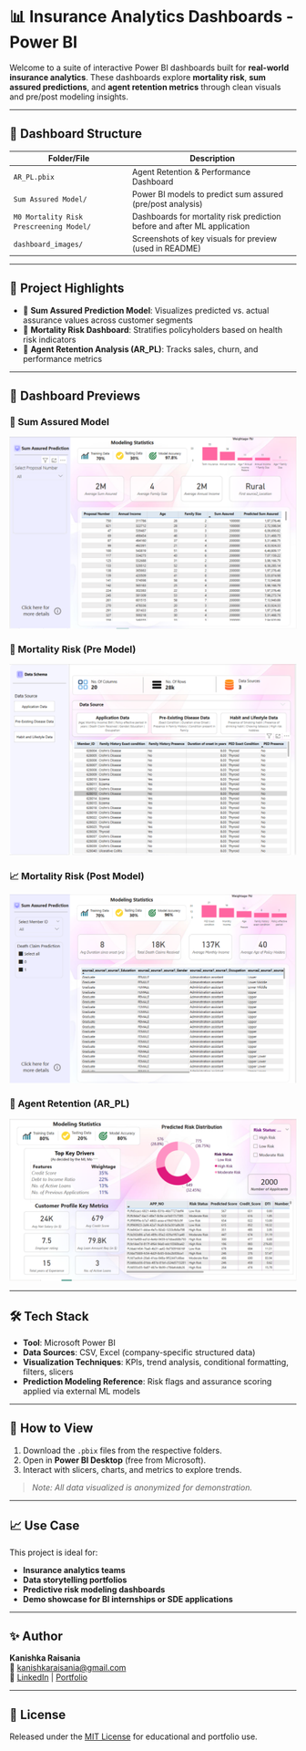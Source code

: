 # 📊 Insurance Analytics Dashboards - Power BI

Welcome to a suite of interactive Power BI dashboards built for **real-world insurance analytics**. These dashboards explore **mortality risk**, **sum assured predictions**, and **agent retention metrics** through clean visuals and pre/post modeling insights.

---

## 📁 Dashboard Structure

| Folder/File | Description |
|-------------|-------------|
| `AR_PL.pbix` | Agent Retention & Performance Dashboard |
| `Sum Assured Model/` | Power BI models to predict sum assured (pre/post analysis) |
| `M0 Mortality Risk Prescreening Model/` | Dashboards for mortality risk prediction before and after ML application |
| `dashboard_images/` | Screenshots of key visuals for preview (used in README)

---

## 🧠 Project Highlights

- 📌 **Sum Assured Prediction Model**: Visualizes predicted vs. actual assurance values across customer segments  
- 📌 **Mortality Risk Dashboard**: Stratifies policyholders based on health risk indicators  
- 📌 **Agent Retention Analysis (AR_PL)**: Tracks sales, churn, and performance metrics

---

## 📸 Dashboard Previews

### 🧾 Sum Assured Model
![Sum Assured](./dashboard_images/sum_assured_model.png)

### 🧠 Mortality Risk (Pre Model)
![Mortality Pre](./dashboard_images/mortality_risk_model.png)

### 📈 Mortality Risk (Post Model)
![Mortality Post](./dashboard_images/post_mortality_risk_model.png)

### 👥 Agent Retention (AR_PL)
![Agent Retention](./dashboard_images/Ar_pl_dashboard.png)

---

## 🛠 Tech Stack

- **Tool**: Microsoft Power BI
- **Data Sources**: CSV, Excel (company-specific structured data)
- **Visualization Techniques**: KPIs, trend analysis, conditional formatting, filters, slicers
- **Prediction Modeling Reference**: Risk flags and assurance scoring applied via external ML models

---

## 🚀 How to View

1. Download the `.pbix` files from the respective folders.
2. Open in **Power BI Desktop** (free from Microsoft).
3. Interact with slicers, charts, and metrics to explore trends.

> _Note: All data visualized is anonymized for demonstration._

---

## 📈 Use Case

This project is ideal for:
- **Insurance analytics teams**
- **Data storytelling portfolios**
- **Predictive risk modeling dashboards**
- **Demo showcase for BI internships or SDE applications**

---

## ✨ Author

**Kanishka Raisania**  
📧 kanishkaraisania@gmail.com  
🔗 [LinkedIn](https://www.linkedin.com/in/kanishka-raisania) | [Portfolio](https://kanishka-raisania.github.io/myportfolio.github.io/)

---

## 📜 License

Released under the [MIT License](LICENSE) for educational and portfolio use.
